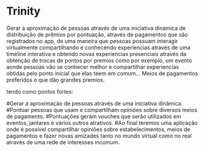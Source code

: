 # Trinity

Gerar a aproximação de pessoas através de uma iniciativa dinamica de distribuição de prêmios por pontuação, através de pagamentos que são registrados no app, de uma maneira que pessoas possuam interagir virtualmente compartilhando e conhecendo experiencias através de uma timeline interativa e obtendo novas experiencias presenciais através da obtenção de trocas de pontos por premios como por exemplo, um evento aonde pessoas vão se conhecer melhor e compartilhar experiencias obtidas pelo ponto inicial que elas teem em comum... Meios de pagamentos preferidos e que dão grandes premios.

tendo como pontos fortes:

#Gerar a aproximação de pessoas através de uma iniciativa dinâmica.
#Pontuar pessoas que usam e compartilham opiniões sobre diversos meios de pagamento.
#Pontuações geram vouches que serão utilizados em eventos, jantares e vários outros atrativos.
#Ao final teremos uma aplicação onde é possível compartilhar opiniões sobre estabelecimentos, meios de pagamentos e fazer novas amizades tanto no mundo virtual como no real através de uma rede de interesses incomum.
